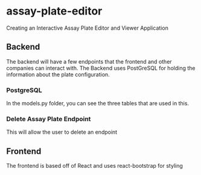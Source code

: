 # assay-plate-editor
Creating an Interactive Assay Plate Editor and Viewer Application 

## Backend 
The backend will have a few endpoints that the frontend and other companies can interact with. The Backend uses PostGreSQL for holding the information about the plate configuration. 

### PostgreSQL 
In the models.py folder, you can see the three tables that are used in this. 

### Delete Assay Plate Endpoint 
This will allow the user to delete an endpoint 

### 

## Frontend 
The frontend is based off of React and uses react-bootstrap for styling 

### 

